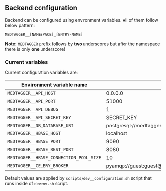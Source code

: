 Backend configuration
---------------------

Backend can be configured using environment variables. All of them follow below pattern:

```text
MEDTAGGER__[NAMESPACE]_[ENTRY-NAME]
```

**Note:** `MEDTAGGER` prefix follows by **two** underscores but after the namespace there
 is only **one** underscore!

### Current variables

Current configuration variables are:

| Environment variable name               | Default value                                              |
| --------------------------------------- | ---------------------------------------------------------- |
| `MEDTAGGER__API_HOST`                   | 0.0.0.0                                                    |
| `MEDTAGGER__API_PORT`                   | 51000                                                      |
| `MEDTAGGER__API_DEBUG`                  | 1                                                          |
| `MEDTAGGER__API_SECRET_KEY`             | SECRET_KEY                                                 |
| `MEDTAGGER__DB_DATABASE_URI`            | postgresql://medtagger_user:MedTa99er!@localhost/medtagger |
| `MEDTAGGER__HBASE_HOST`                 | localhost                                                  |
| `MEDTAGGER__HBASE_PORT`                 | 9090                                                       |
| `MEDTAGGER__HBASE_REST_PORT`            | 8080                                                       |
| `MEDTAGGER__HBASE_CONNECTION_POOL_SIZE` | 10                                                         |
| `MEDTAGGER__CELERY_BROKER`              | pyamqp://guest:guest@localhost//                           |

Default values are applied by `scripts/dev__configuration.sh` script that runs inside of
 `devenv.sh` script.

